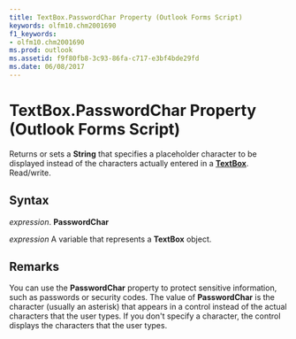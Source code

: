 ```yaml
---
title: TextBox.PasswordChar Property (Outlook Forms Script)
keywords: olfm10.chm2001690
f1_keywords:
- olfm10.chm2001690
ms.prod: outlook
ms.assetid: f9f80fb8-3c93-86fa-c717-e3bf4bde29fd
ms.date: 06/08/2017
---
```



# TextBox.PasswordChar Property (Outlook Forms Script)

Returns or sets a  **String** that specifies a placeholder character to be displayed instead of the characters actually entered in a **[TextBox](Outlook.textbox.md)**. Read/write.


## Syntax

 _expression_. **PasswordChar**

 _expression_ A variable that represents a  **TextBox** object.


## Remarks

You can use the  **PasswordChar** property to protect sensitive information, such as passwords or security codes. The value of **PasswordChar** is the character (usually an asterisk) that appears in a control instead of the actual characters that the user types. If you don't specify a character, the control displays the characters that the user types.


